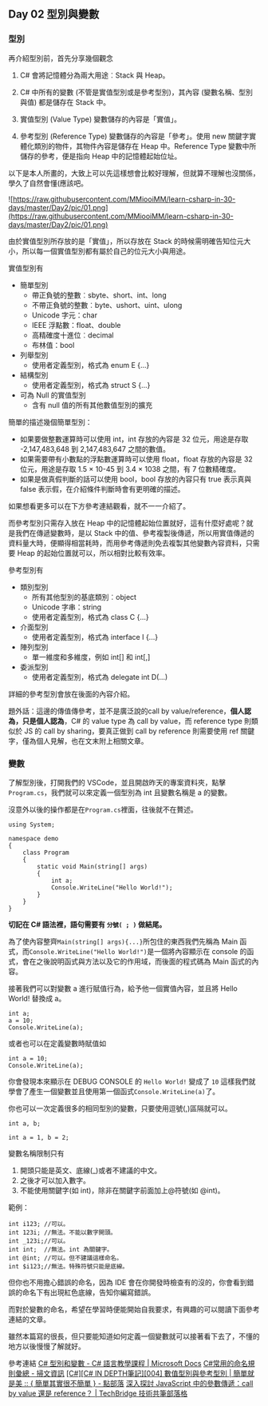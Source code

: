 ## Day 02 型別與變數

### 型別

再介紹型別前，首先分享幾個觀念

1. C# 會將記憶體分為兩大用途︰Stack 與 Heap。

2. C# 中所有的變數 (不管是實值型別或是參考型別)，其內容 (變數名稱、型別與值) 都是儲存在 Stack 中。

3. 實值型別 (Value Type) 變數儲存的內容是「實值」。

4. 參考型別 (Reference Type) 變數儲存的內容是「參考」。使用 new 關鍵字實體化類別的物件，其物件內容是儲存在 Heap 中。Reference Type 變數中所儲存的參考，便是指向 Heap 中的記憶體起始位址。

以下是本人所畫的，大致上可以先這樣想會比較好理解，但就算不理解也沒關係，學久了自然會懂(應該吧。

![https://raw.githubusercontent.com/MMiooiMM/learn-csharp-in-30-days/master/Day2/pic/01.png](https://raw.githubusercontent.com/MMiooiMM/learn-csharp-in-30-days/master/Day2/pic/01.png)

由於實值型別所存放的是「實值」，所以存放在 Stack 的時候需明確告知位元大小，所以每一個實值型別都有屬於自己的位元大小與用途。

實值型別有

* 簡單型別
  * 帶正負號的整數︰sbyte、short、int、long
  * 不帶正負號的整數︰byte、ushort、uint、ulong
  * Unicode 字元：char
  * IEEE 浮點數：float、double
  * 高精確度十進位︰decimal
  * 布林值：bool
* 列舉型別
  * 使用者定義型別，格式為 enum E {...}
* 結構型別
  * 使用者定義型別，格式為 struct S {...}
* 可為 Null 的實值型別
  * 含有 null 值的所有其他數值型別的擴充

簡單的描述幾個簡單型別：

* 如果要做整數運算時可以使用 int，int 存放的內容是 32 位元，用途是存取 -2,147,483,648 到 2,147,483,647 之間的數值。
* 如果需要帶有小數點的浮點數運算時可以使用 float，float 存放的內容是 32 位元，用途是存取 1.5 × 10-45 到 3.4 × 1038 之間，有 7 位數精確度。
* 如果是做真假判斷的話可以使用 bool，bool 存放的內容只有 true 表示真與 false 表示假，在介紹條件判斷時會有更明確的描述。

如果想看更多可以在下方參考連結觀看，就不一一介紹了。

而參考型別只需存入放在 Heap 中的記憶體起始位置就好，這有什麼好處呢？就是我們在傳遞變數時，是以 Stack 中的值、參考複製後傳遞，所以用實值傳遞的資料量大時，便顯得相當耗時，而用參考傳遞則免去複製其他變數內容資料，只需要 Heap 的起始位置就可以，所以相對比較有效率。

參考型別有

* 類別型別
  * 所有其他型別的基底類別︰object
  * Unicode 字串：string
  * 使用者定義型別，格式為 class C {...}
* 介面型別
  * 使用者定義型別，格式為 interface I {...}
* 陣列型別
  * 單一維度和多維度，例如 int[] 和 int[,]
* 委派型別
  * 使用者定義型別，格式為 delegate int D(...)

詳細的參考型別會放在後面的內容介紹。

題外話：這邊的傳值傳參考，並不是廣泛說的call by value/reference，**個人認為，只是個人認為**，C# 的 value type 為 call by value，而 reference type 則類似於 JS 的 call by sharing，要真正做到 call by reference 則需要使用 ref 關鍵字，僅為個人見解，也在文末附上相關文章。

### 變數

了解型別後，打開我們的 VSCode，並且開啟昨天的專案資料夾，點擊 ```Program.cs```，我們就可以來定義一個型別為 int 且變數名稱是 a 的變數。

沒意外以後的操作都是在```Program.cs```裡面，往後就不在贅述。

```CSharp=
using System;

namespace demo
{
    class Program
    {
        static void Main(string[] args)
        {
            int a;
            Console.WriteLine("Hello World!");
        }
    }
}
```

**切記在 C# 語法裡，語句需要有 ```分號( ; )``` 做結尾。**

為了使內容整齊```Main(string[] args){...}```所包住的東西我們先稱為 Main 函式，而```Console.WriteLine("Hello World!")```是一個將內容顯示在 console 的函式，會在之後說明函式與方法以及它的作用域，而後面的程式碼為 Main 函式的內容。

接著我們可以對變數 a 進行賦值行為，給予他一個實值內容，並且將 Hello World! 替換成 a。

```CSharp=
int a;
a = 10;
Console.WriteLine(a);
```

或者也可以在定義變數時賦值如

```CSharp=
int a = 10;
Console.WriteLine(a);
```

你會發現本來顯示在 DEBUG CONSOLE 的 ```Hello World!``` 變成了 ```10``` 這樣我們就學會了產生一個變數並且使用第一個函式```Console.WriteLine(a)```了。

你也可以一次定義很多的相同型別的變數，只要使用逗號(,)區隔就可以。

```csharp=
int a, b;
```

```csharp=
int a = 1, b = 2;
```

變數名稱限制只有

1. 開頭只能是英文、底線(\_)或者不建議的中文。
2. 之後才可以加入數字。
3. 不能使用關鍵字(如 int)，除非在關鍵字前面加上@符號(如 @int)。

範例：

```csharp=
int i123; //可以。
int 123i; //無法。不能以數字開頭。
int _123i;//可以。
int int;  //無法。int 為關鍵字。
int @int; //可以。但不建議這樣命名。
int $i123;//無法。特殊符號只能是底線。
```

但你也不用擔心錯誤的命名，因為 IDE 會在你開發時檢查有的沒的，你會看到錯誤的命名下有出現紅色底線，告知你編寫錯誤。

而對於變數的命名，希望在學習時便能開始自我要求，有興趣的可以閱讀下面參考連結的文章。

雖然本篇寫的很長，但只要能知道如何定義一個變數就可以接著看下去了，不懂的地方以後慢慢了解就好。

參考連結
[C# 型別和變數 - C# 語言教學課程 | Microsoft Docs]
[C#常用的命名規則彙總 - 掃文資訊]
[\[C#\]\[C# IN DEPTH筆記\]\[004\] 數值型別與參考型別 | 簡單就是美 :: { 簡單其實很不簡單 } - 點部落]
[深入探討 JavaScript 中的參數傳遞：call by value 還是 reference？ | TechBridge 技術共筆部落格]

[C# 型別和變數 - C# 語言教學課程 | Microsoft Docs]: https://docs.microsoft.com/zh-tw/dotnet/csharp/tour-of-csharp/types-and-variables
[C#常用的命名規則彙總 - 掃文資訊]: https://hk.saowen.com/a/564a774a2ce8c7b4c7197cc11bbca401a40db9d53b6442b9ed523b1c20e1b6f1
[\[C#\]\[C# IN DEPTH筆記\]\[004\] 數值型別與參考型別 | 簡單就是美 :: { 簡單其實很不簡單 } - 點部落]: https://dotblogs.com.tw/davis/2009/12/30/12737
[深入探討 JavaScript 中的參數傳遞：call by value 還是 reference？ | TechBridge 技術共筆部落格]: https://blog.techbridge.cc/2018/06/23/javascript-call-by-value-or-reference/
